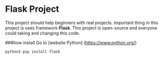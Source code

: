 # Flask Project 

This project should help beginners with real projects.
Important thing in this project is uses framework **Flask**.
This project is open-source and everyone could taking and changing this code.


###how install
Go to [website Python] (https://www.python.org/)

`python3 pip install flask`






